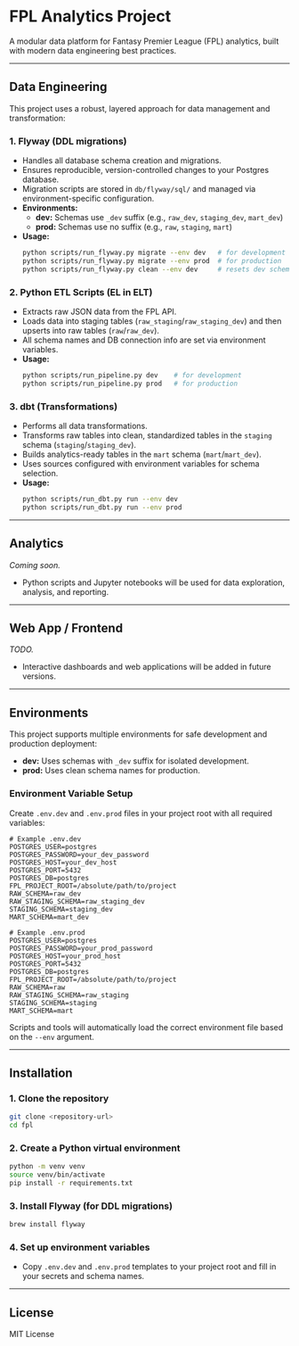 # FPL Analytics Project

A modular data platform for Fantasy Premier League (FPL) analytics, built with modern data engineering best practices.

---

## Data Engineering

This project uses a robust, layered approach for data management and transformation:

### 1. **Flyway** (DDL migrations)
- Handles all database schema creation and migrations.
- Ensures reproducible, version-controlled changes to your Postgres database.
- Migration scripts are stored in `db/flyway/sql/` and managed via environment-specific configuration.
- **Environments:**  
  - **dev:** Schemas use `_dev` suffix (e.g., `raw_dev`, `staging_dev`, `mart_dev`)
  - **prod:** Schemas use no suffix (e.g., `raw`, `staging`, `mart`)
- **Usage:**
  ```bash
  python scripts/run_flyway.py migrate --env dev   # for development
  python scripts/run_flyway.py migrate --env prod  # for production
  python scripts/run_flyway.py clean --env dev     # resets dev schemas (disabled in prod)
  ```

### 2. **Python ETL Scripts** (EL in ELT)
- Extracts raw JSON data from the FPL API.
- Loads data into staging tables (`raw_staging`/`raw_staging_dev`) and then upserts into raw tables (`raw`/`raw_dev`).
- All schema names and DB connection info are set via environment variables.
- **Usage:**
  ```bash
  python scripts/run_pipeline.py dev    # for development
  python scripts/run_pipeline.py prod   # for production
  ```

### 3. **dbt** (Transformations)
- Performs all data transformations.
- Transforms raw tables into clean, standardized tables in the `staging` schema (`staging`/`staging_dev`).
- Builds analytics-ready tables in the `mart` schema (`mart`/`mart_dev`).
- Uses sources configured with environment variables for schema selection.
- **Usage:**
  ```bash
  python scripts/run_dbt.py run --env dev
  python scripts/run_dbt.py run --env prod
  ```

---

## Analytics

*Coming soon.*

- Python scripts and Jupyter notebooks will be used for data exploration, analysis, and reporting.

---

## Web App / Frontend

*TODO.*

- Interactive dashboards and web applications will be added in future versions.

---

## Environments

This project supports multiple environments for safe development and production deployment:

- **dev:** Uses schemas with `_dev` suffix for isolated development.
- **prod:** Uses clean schema names for production.

### Environment Variable Setup

Create `.env.dev` and `.env.prod` files in your project root with all required variables:

```env
# Example .env.dev
POSTGRES_USER=postgres
POSTGRES_PASSWORD=your_dev_password
POSTGRES_HOST=your_dev_host
POSTGRES_PORT=5432
POSTGRES_DB=postgres
FPL_PROJECT_ROOT=/absolute/path/to/project
RAW_SCHEMA=raw_dev
RAW_STAGING_SCHEMA=raw_staging_dev
STAGING_SCHEMA=staging_dev
MART_SCHEMA=mart_dev

# Example .env.prod
POSTGRES_USER=postgres
POSTGRES_PASSWORD=your_prod_password
POSTGRES_HOST=your_prod_host
POSTGRES_PORT=5432
POSTGRES_DB=postgres
FPL_PROJECT_ROOT=/absolute/path/to/project
RAW_SCHEMA=raw
RAW_STAGING_SCHEMA=raw_staging
STAGING_SCHEMA=staging
MART_SCHEMA=mart
```

Scripts and tools will automatically load the correct environment file based on the `--env` argument.

---

## Installation

### 1. Clone the repository

```bash
git clone <repository-url>
cd fpl
```

### 2. Create a Python virtual environment

```bash
python -m venv venv
source venv/bin/activate
pip install -r requirements.txt
```

### 3. Install Flyway (for DDL migrations)

```bash
brew install flyway
```

### 4. Set up environment variables

- Copy `.env.dev` and `.env.prod` templates to your project root and fill in your secrets and schema names.

---

## License

MIT License